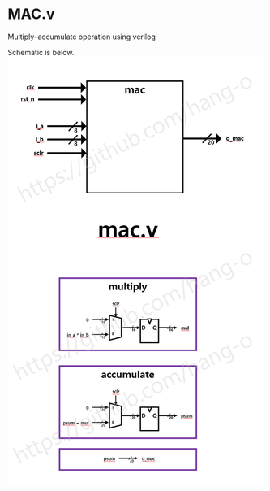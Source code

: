 # MAC.v
Multiply–accumulate operation using verilog

Schematic is below.
<img src="https://github.com/hang-o/MAC.v/blob/main/image/block_diagram.png">
<img src="https://github.com/hang-o/MAC.v/blob/main/image/schematic.png">


